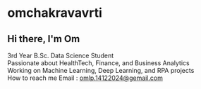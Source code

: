 # omchakravavrti
## Hi there, I'm Om 
3rd Year B.Sc. Data Science Student  
Passionate about HealthTech, Finance, and Business Analytics  
Working on Machine Learning, Deep Learning, and RPA projects  
How to reach me Email : omlp.14122024@gemail.com
